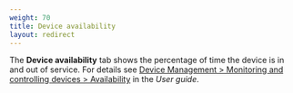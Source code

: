 ```yaml
---
weight: 70
title: Device availability
layout: redirect
---
```


The **Device availability** tab shows the percentage of time the device is in and out of service. For details see [Device Management > Monitoring and controlling devices > Availability](/users-guide/device-management/#monitoring-availability) in the *User guide*.

